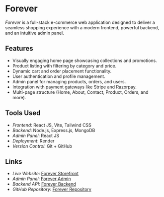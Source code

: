 # Forever

*Forever* is a full-stack e-commerce web application designed to deliver a seamless shopping experience with a modern frontend, powerful backend, and an intuitive admin panel.

## Features

- Visually engaging home page showcasing collections and promotions.
- Product listing with filtering by category and price.
- Dynamic cart and order placement functionality.
- User authentication and profile management.
- Admin panel for managing products, orders, and users.
- Integration with payment gateways like Stripe and Razorpay.
- Multi-page structure (Home, About, Contact, Product, Orders, and more).

## Tools Used

- *Frontend*: React JS, Vite, Tailwind CSS
- *Backend*: Node.js, Express.js, MongoDB
- *Admin Panel*: React JS
- *Deployment*: Render
- *Version Control*: Git + GitHub

## Links

- *Live Website*: [Forever Storefront](https://forever-frontend-pjza.onrender.com)
- *Admin Panel*: [Forever Admin](https://forever-admin-gy4s.onrender.com)
- *Backend API*: [Forever Backend](https://forever-backend-6b78.onrender.com)
- *GitHub Repository*: [Forever Repository](https://github.com/MNA26/forever)